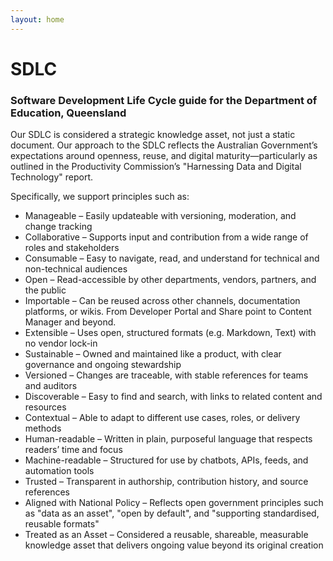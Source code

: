 ```yaml
---
layout: home
---
```


# SDLC
### Software Development Life Cycle guide for the Department of Education, Queensland

Our SDLC is considered a strategic knowledge asset, not just a static document. Our approach to the SDLC reflects the Australian Government’s expectations around openness, reuse, and digital maturity—particularly as outlined in the Productivity Commission’s "Harnessing Data and Digital Technology" report.

Specifically, we support principles such as: 

* Manageable – Easily updateable with versioning, moderation, and change tracking 
* Collaborative – Supports input and contribution from a wide range of roles and stakeholders 
* Consumable – Easy to navigate, read, and understand for technical and non-technical audiences 
* Open – Read-accessible by other departments, vendors, partners, and the public 
* Importable – Can be reused across other channels, documentation platforms, or wikis. From Developer Portal and Share point to Content Manager and beyond. 
* Extensible – Uses open, structured formats (e.g. Markdown, Text) with no vendor lock-in 
* Sustainable – Owned and maintained like a product, with clear governance and ongoing stewardship 
* Versioned – Changes are traceable, with stable references for teams and auditors 
* Discoverable – Easy to find and search, with links to related content and resources 
* Contextual – Able to adapt to different use cases, roles, or delivery methods 
* Human-readable – Written in plain, purposeful language that respects readers’ time and focus 
* Machine-readable – Structured for use by chatbots, APIs, feeds, and automation tools 
* Trusted – Transparent in authorship, contribution history, and source references 
* Aligned with National Policy – Reflects open government principles such as "data as an asset", "open by default", and "supporting standardised, reusable formats" 
* Treated as an Asset – Considered a reusable, shareable, measurable knowledge asset that delivers ongoing value beyond its original creation  
